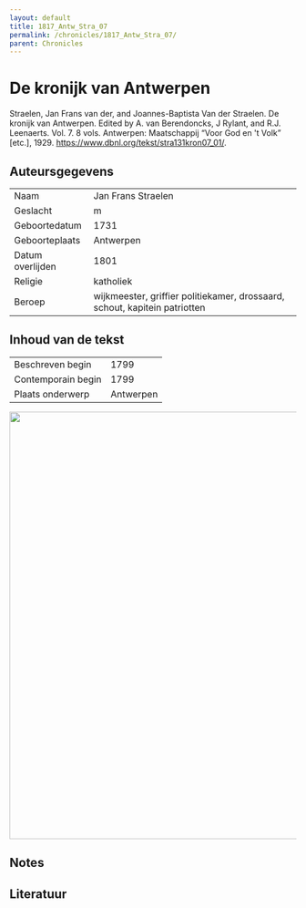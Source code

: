```yaml
---
layout: default
title: 1817_Antw_Stra_07
permalink: /chronicles/1817_Antw_Stra_07/
parent: Chronicles
--- 
```



# De kronijk van Antwerpen 

Straelen, Jan Frans van der, and Joannes-Baptista Van der Straelen. De kronijk van Antwerpen. Edited by A. van Berendoncks, J Rylant, and R.J. Leenaerts. Vol. 7. 8 vols. Antwerpen: Maatschappij “Voor God en 't Volk” [etc.], 1929. https://www.dbnl.org/tekst/stra131kron07_01/. 

## Auteursgegevens 

| | | 
| --------------- | --------------- | 
| Naam | Jan Frans Straelen | 
| Geslacht | m | 
| Geboortedatum | 1731 | 
| Geboorteplaats | Antwerpen | 
| Datum overlijden | 1801 | 
| Religie | katholiek | 
| Beroep | wijkmeester, griffier politiekamer, drossaard, schout, kapitein patriotten | 

## Inhoud van de tekst 

| | | 
| --------------- | --------------- | 
| Beschreven begin | 1799 | 
| Contemporain begin | 1799 | 
| Plaats onderwerp | Antwerpen | 

[<img src="..\..\barplots_chronicles\1817_Antw_Stra_07.jpg" width="750"/>](..\..\barplots_chronicles\1817_Antw_Stra_07.jpg) 

## Notes 

## Literatuur 

